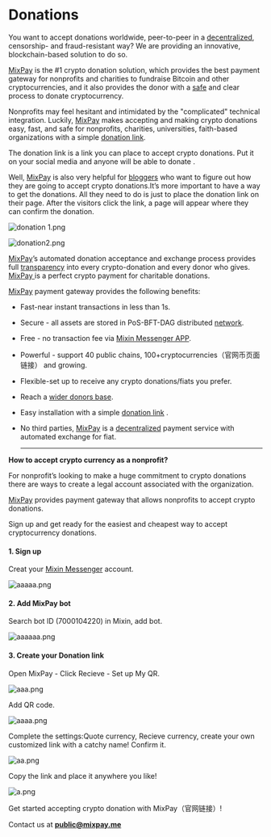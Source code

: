 # Donations

You want to accept donations worldwide, peer-to-peer in a [decentralized](https://www.investopedia.com/terms/b/blockchain.asp#toc-blockchain-decentralization), censorship- and fraud-resistant way? We are providing an innovative, blockchain-based solution to do so.&#x20;

[MixPay](../../about-us/more-about-mixpay.md) is the #1 crypto donation solution, which provides the best payment gateway for nonprofits and charities to fundraise Bitcoin and other cryptocurrencies, and it also provides the donor with a [safe](https://www.investopedia.com/terms/b/blockchain.asp#toc-is-blockchain-secure) and clear process to donate cryptocurrency.&#x20;

Nonprofits may feel hesitant and intimidated by the "complicated" technical integration. Luckily, [MixPay](../../about-us/more-about-mixpay.md) makes accepting and making crypto donations easy, fast, and safe for nonprofits, charities, universities, faith-based organizations with a simple [donation link](https://mixpay.me/thorb).&#x20;

The donation link is a link you can place to accept crypto donations. Put it on your social media and anyone will be able to donate .

Well, [MixPay](../../about-us/more-about-mixpay.md) is also very helpful for [bloggers](https://www.blogtyrant.com/what-does-a-blogger-do/) who want to figure out how they are going to accept crypto donations.It’s more important to have a way to get the donations. All they need to do is just to place the donation link on their page. After the visitors click the link, a page will appear where they can confirm the donation.

![donation 1.png](https://s2.loli.net/2022/02/10/t3PnNMzJI4Dxswg.png)

![donation2.png](https://s2.loli.net/2022/02/10/wcMdiR7OEn2ZzA6.png)

[MixPay](../../about-us/more-about-mixpay.md)’s automated donation acceptance and exchange process provides full [transparency](https://www.investopedia.com/terms/b/blockchain.asp#toc-transparency) into every crypto-donation and every donor who gives. [MixPay ](../../about-us/more-about-mixpay.md)is a perfect crypto payment for charitable donations.

[MixPay](../../about-us/more-about-mixpay.md) payment gateway provides the following benefits:

* Fast-near instant transactions in less than 1s.
* Secure - all assets are stored in PoS-BFT-DAG distributed [network](https://mixin.one/snapshots).&#x20;
* Free - no transaction fee via [Mixin Messenger APP](https://mixin.one/messenger).
* Powerful - support 40 public chains, 100+cryptocurrencies（官网币页面链接） and growing.
* Flexible-set up to receive any crypto donations/fiats you prefer.
* Reach a [wider donors base](https://app.gitbook.com/s/DEi4HKufWDwkRvDViUEi/\~/changes/JARmAnbwCPiR9bwdyf1G/solutions/donations/why-donate-with-crypto).&#x20;
* Easy installation with a simple [donation link](https://mixpay.me/thorb) .
*   No third parties, [MixPay](../../about-us/more-about-mixpay.md) is a [decentralized](https://en.wikipedia.org/wiki/Decentralization) payment service with automated exchange for fiat.&#x20;

    ****

**How to accept crypto currency as a nonprofit?**

For nonprofit’s looking to make a huge commitment to crypto donations there are ways to create a legal account associated with the organization.

[MixPay](../../about-us/more-about-mixpay.md) provides payment gateway that allows nonprofits to accept crypto donations.&#x20;

Sign up and get ready for the easiest and cheapest way to accept cryptocurrency donations.

#### 1. Sign up

Creat your [Mixin Messenger](https://mixin.one/messenger) account.

![aaaaa.png](https://s2.loli.net/2022/02/10/odX85zb4s7QOugc.png)

#### 2. Add MixPay bot

Search bot ID (7000104220) in Mixin, add bot.

![aaaaaa.png](https://s2.loli.net/2022/02/10/BPzMFi7cHJORjdT.png)

#### 3. Create your Donation link

Open MixPay - Click Recieve - Set up My QR.

![aaa.png](https://s2.loli.net/2022/02/10/5k2C34UGvxB7Y1o.png)

Add QR code.

![aaaa.png](https://s2.loli.net/2022/02/10/4y2DLnr3KCViTp6.png)

Complete the settings:Quote currency, Recieve currency, create your own customized link with a catchy name! Confirm it.

![aa.png](https://s2.loli.net/2022/02/10/bEg9do68tXGzWTC.png)

Copy the link and place it anywhere you like!



![a.png](https://s2.loli.net/2022/02/10/pA2k6BdDg5STFRq.png)

Get started accepting crypto donation with MixPay（官网链接）!

Contact us at **public@mixpay.me**
